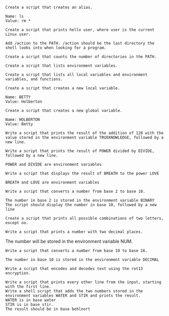
    Create a script that creates an alias.

    Name: ls
    Value: rm *

    Create a script that prints hello user, where user is the current Linux user.

    Add /action to the PATH. /action should be the last directory the shell looks into when looking for a program.

    Create a script that counts the number of directories in the PATH.

    Create a script that lists environment variables.

    Create a script that lists all local variables and environment variables, and functions.

    Create a script that creates a new local variable.

    Name: BETTY
    Value: Holberton

    Create a script that creates a new global variable.

    Name: HOLBERTON
    Value: Betty

    Write a script that prints the result of the addition of 128 with the value stored in the environment variable TRUEKNOWLEDGE, followed by a new line.

    Write a script that prints the result of POWER divided by DIVIDE, followed by a new line.

    POWER and DIVIDE are environment variables

    Write a script that displays the result of BREATH to the power LOVE

    BREATH and LOVE are environment variables

    Write a script that converts a number from base 2 to base 10.

    The number in base 2 is stored in the environment variable BINARY
    The script should display the number in base 10, followed by a new line

    Create a script that prints all possible combinations of two letters, except oo.

    Write a script that prints a number with two decimal places.

The number will be stored in the environment variable NUM.

    Write a script that converts a number from base 10 to base 16.

    The number in base 10 is stored in the environment variable DECIMAL

    Write a script that encodes and decodes text using the rot13 encryption.

    Write a script that prints every other line from the input, starting with the first line.
    Write a shell script that adds the two numbers stored in the environment variables WATER and STIR and prints the result.
    WATER is in base water
    STIR is in base stir.
    The result should be in base behlnort
